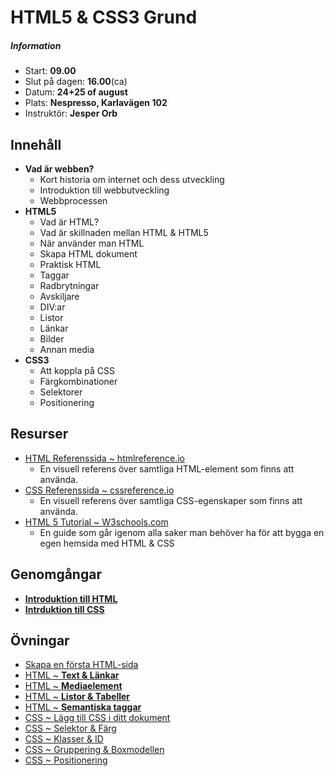 # HTML5 & CSS3 Grund

##### Information
* Start: **09.00**
* Slut på dagen: **16.00**(ca)
* Datum: **24+25 of august**
* Plats: **Nespresso, Karlavägen 102**
* Instruktör: **Jesper Orb**


## Innehåll

* **Vad är webben?**
  * Kort historia om internet och dess utveckling
  * Introduktion till webbutveckling
  * Webbprocessen
* **HTML5**
  * Vad är HTML?
  * Vad är skillnaden mellan HTML & HTML5
  * När använder man HTML
  * Skapa HTML dokument
  * Praktisk HTML
  * Taggar
  * Radbrytningar
  * Avskiljare
  * DIV:ar
  * Listor
  * Länkar
  * Bilder
  * Annan media
* **CSS3**
  * Att koppla på CSS
  * Färgkombinationer
  * Selektorer
  * Positionering

## Resurser

* [HTML Referenssida ~ htmlreference.io](http://htmlreference.io/)
  * En visuell referens över samtliga HTML-element som finns att använda.  
* [CSS Referenssida ~ cssreference.io](http://cssreference.io/)
  * En visuell referens över samtliga CSS-egenskaper som finns att använda.
* [HTML 5 Tutorial ~ W3schools.com](https://www.w3schools.com/html/default.asp)
  * En guide som går igenom alla saker man behöver ha för att bygga en egen hemsida med HTML & CSS

## Genomgångar

* [__Introduktion till HTML__]()
* [__Intrduktion till CSS__]()

## Övningar

* [Skapa en första HTML-sida](skapa-html-sida.html)
* [HTML ~ __Text & Länkar__](text-och-lankar.html)
* [HTML ~ __Mediaelement__](mediaelement.html)
* [HTML ~ __Listor & Tabeller__](listor-och-tabeller.html)
* [HTML ~ __Semantiska taggar__](semantiska-taggar.html)
* [CSS  ~ Lägg till CSS i ditt dokument](lagg-till-css.html)
* [CSS ~ Selektor & Färg](selektor-och-farg.html)
* [CSS ~ Klasser & ID](klasser-och-id.html)
* [CSS ~ Gruppering & Boxmodellen](gruppering-och-boxmodellen.html)
* [CSS ~ Positionering](positionering.html)